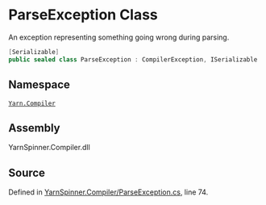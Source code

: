 # ParseException Class

An exception representing something going wrong during parsing.


```csharp
[Serializable]
public sealed class ParseException : CompilerException, ISerializable
```



## Namespace
[`Yarn.Compiler`](/api/csharp/yarn.compiler/README.md)

## Assembly
YarnSpinner.Compiler.dll

## Source
Defined in [YarnSpinner.Compiler/ParseException.cs](https://github.com/YarnSpinnerTool/YarnSpinner//blob/develop/YarnSpinner.Compiler/ParseException.cs#L74), line 74.

